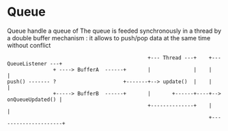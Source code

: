 # Queue
Queue handle a queue of <T>
The queue is feeded synchronously in a thread by a double buffer mechanism : it allows to
push/pop <T> data at the same time without conflict

                                                  +--- Thread ---+    +--- QueueListener ---+
                   + ----> BufferA  ------+       |              |    |                     |
    push() ------- ?                      +-------+--> update()  |    |                     |
                   +-----> BufferB  ------+       |       +------+----+--> onQueueUpdated() |
                                                  +--------------+    |                     |
                                                                      +---------------------+